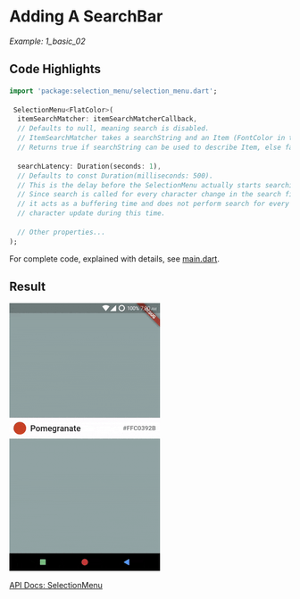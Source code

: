 # Adding A SearchBar
*Example: 1_basic_02*

## Code Highlights

```dart
import 'package:selection_menu/selection_menu.dart';

 SelectionMenu<FlatColor>(
  itemSearchMatcher: itemSearchMatcherCallback,
  // Defaults to null, meaning search is disabled.
  // ItemSearchMatcher takes a searchString and an Item (FontColor in this example)
  // Returns true if searchString can be used to describe Item, else false.

  searchLatency: Duration(seconds: 1),
  // Defaults to const Duration(milliseconds: 500).
  // This is the delay before the SelectionMenu actually starts searching.
  // Since search is called for every character change in the search field,
  // it acts as a buffering time and does not perform search for every
  // character update during this time.

  // Other properties...
);
```

For complete code, explained with details, see [main.dart](./main.dart).
## Result

![Result Gif](./1_02.gif)

[API Docs: SelectionMenu](https://pub.dev/documentation/selection_menu/latest/selection_menu/SelectionMenu-class.html)